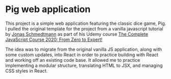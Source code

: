 # Pig web application

This project is a simple web application featuring the classic dice game, Pig. I pulled the original template for the project from a vanilla javascript tutorial by [Jonas Schmedtmann](https://codingheroes.io/ 'coding heroes') as part of his Udemy course [The Complete JavaScript Course 2020: From Zero to Expert!](https://www.udemy.com/course/the-complete-javascript-course/ 'The Complete Javascript Course')

The idea was to migrate from the original vanilla JS application, along with some custom updates, into React in order to practice building with React and working off an existing code base. It allowed me to practice implementing a modular structure, translating HTML to JSX, and managing CSS styles in React.

